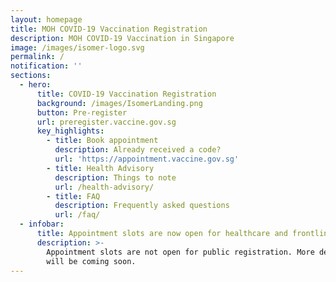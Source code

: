 ```yaml
---
layout: homepage
title: MOH COVID-19 Vaccination Registration
description: MOH COVID-19 Vaccination in Singapore
image: /images/isomer-logo.svg
permalink: /
notification: ''
sections:
  - hero:
      title: COVID-19 Vaccination Registration
      background: /images/IsomerLanding.png
      button: Pre-register
      url: preregister.vaccine.gov.sg
      key_highlights:
        - title: Book appointment
          description: Already received a code?
          url: 'https://appointment.vaccine.gov.sg'
        - title: Health Advisory
          description: Things to note
          url: /health-advisory/
        - title: FAQ
          description: Frequently asked questions
          url: /faq/
  - infobar:
      title: Appointment slots are now open for healthcare and frontline workers.
      description: >-
        Appointment slots are not open for public registration. More details
        will be coming soon.
---
```

